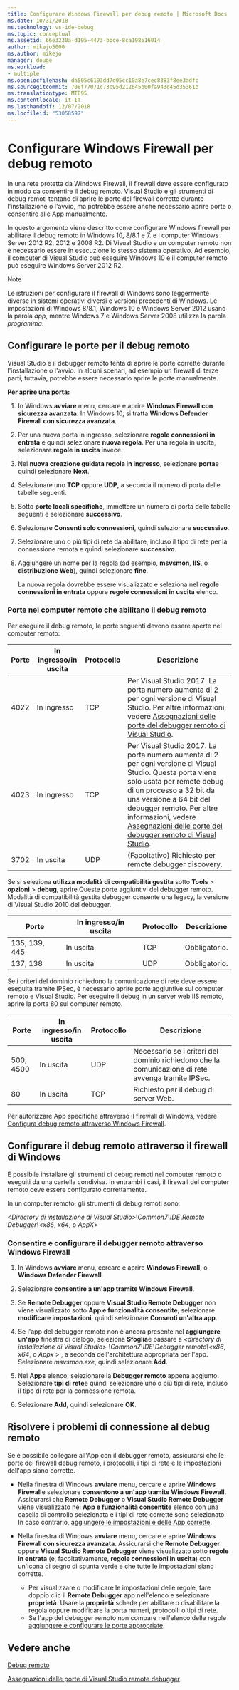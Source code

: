 ```yaml
---
title: Configurare Windows Firewall per debug remoto | Microsoft Docs
ms.date: 10/31/2018
ms.technology: vs-ide-debug
ms.topic: conceptual
ms.assetid: 66e3230a-d195-4473-bbce-8ca198516014
author: mikejo5000
ms.author: mikejo
manager: douge
ms.workload:
- multiple
ms.openlocfilehash: da505c6193dd7d05cc10a8e7cec8383f8ee3adfc
ms.sourcegitcommit: 708f77071c73c95d212645b00fa943d45d35361b
ms.translationtype: MTE95
ms.contentlocale: it-IT
ms.lasthandoff: 12/07/2018
ms.locfileid: "53058597"
---
```

# <a name="configure-windows-firewall-for-remote-debugging"></a>Configurare Windows Firewall per debug remoto

In una rete protetta da Windows Firewall, il firewall deve essere configurato in modo da consentire il debug remoto. Visual Studio e gli strumenti di debug remoti tentano di aprire le porte del firewall corrette durante l'installazione o l'avvio, ma potrebbe essere anche necessario aprire porte o consentire alle App manualmente. 

In questo argomento viene descritto come configurare Windows firewall per abilitare il debug remoto in Windows 10, 8/8.1 e 7. e i computer Windows Server 2012 R2, 2012 e 2008 R2. Di Visual Studio e un computer remoto non è necessario essere in esecuzione lo stesso sistema operativo. Ad esempio, il computer di Visual Studio può eseguire Windows 10 e il computer remoto può eseguire Windows Server 2012 R2.      
  
>[!NOTE]
>Le istruzioni per configurare il firewall di Windows sono leggermente diverse in sistemi operativi diversi e versioni precedenti di Windows. Le impostazioni di Windows 8/8.1, Windows 10 e Windows Server 2012 usano la parola *app*, mentre Windows 7 e Windows Server 2008 utilizza la parola *programma*.  

## <a name="configure-ports-for-remote-debugging"></a>Configurare le porte per il debug remoto  

Visual Studio e il debugger remoto tenta di aprire le porte corrette durante l'installazione o l'avvio. In alcuni scenari, ad esempio un firewall di terze parti, tuttavia, potrebbe essere necessario aprire le porte manualmente. 

**Per aprire una porta:**
  
1. In Windows **avviare** menu, cercare e aprire **Windows Firewall con sicurezza avanzata**. In Windows 10, si tratta **Windows Defender Firewall con sicurezza avanzata**.
   
1. Per una nuova porta in ingresso, selezionare **regole connessioni in entrata** e quindi selezionare **nuova regola**. Per una regola in uscita, selezionare **regole in uscita** invece.

1. Nel **nuova creazione guidata regola in ingresso**, selezionare **porta**e quindi selezionare **Next**. 
   
1. Selezionare uno **TCP** oppure **UDP**, a seconda il numero di porta delle tabelle seguenti.
   
1. Sotto **porte locali specifiche**, immettere un numero di porta delle tabelle seguenti e selezionare **successivo**.
   
1. Selezionare **Consenti solo connessioni**, quindi selezionare **successivo**.
   
1. Selezionare uno o più tipi di rete da abilitare, incluso il tipo di rete per la connessione remota e quindi selezionare **successivo**.
   
1. Aggiungere un nome per la regola (ad esempio, **msvsmon**, **IIS**, o **distribuzione Web**), quindi selezionare **fine**.

   La nuova regola dovrebbe essere visualizzato e seleziona nel **regole connessioni in entrata** oppure **regole connessioni in uscita** elenco.

### <a name="ports-on-the-remote-computer-that-enable-remote-debugging"></a>Porte nel computer remoto che abilitano il debug remoto

Per eseguire il debug remoto, le porte seguenti devono essere aperte nel computer remoto:

|**Porte**|**In ingresso/in uscita**|**Protocollo**|**Descrizione**|   
|-|-|-|-|
|4022|In ingresso|TCP|Per Visual Studio 2017. La porta numero aumenta di 2 per ogni versione di Visual Studio. Per altre informazioni, vedere [Assegnazioni delle porte del debugger remoto di Visual Studio](../debugger/remote-debugger-port-assignments.md).|  
|4023|In ingresso|TCP|Per Visual Studio 2017. La porta numero aumenta di 2 per ogni versione di Visual Studio. Questa porta viene solo usata per remote debug di un processo a 32 bit da una versione a 64 bit del debugger remoto. Per altre informazioni, vedere [Assegnazioni delle porte del debugger remoto di Visual Studio](../debugger/remote-debugger-port-assignments.md).| 
|3702|In uscita|UDP|(Facoltativo) Richiesto per remote debugger discovery.|    
  
Se si seleziona **utilizza modalità di compatibilità gestita** sotto **Tools** > **opzioni** > **debug**, aprire Queste porte aggiuntivi del debugger remoto. Modalità di compatibilità gestita debugger consente una legacy, la versione di Visual Studio 2010 del debugger. 

|**Porte**|**In ingresso/in uscita**|**Protocollo**|**Descrizione**|  
|-|-|-|-|  
|135, 139, 445|In uscita|TCP|Obbligatorio.|  
|137, 138|In uscita|UDP|Obbligatorio.|  

Se i criteri del dominio richiedono la comunicazione di rete deve essere eseguita tramite IPSec, è necessario aprire porte aggiuntive sul computer remoto e Visual Studio. Per eseguire il debug in un server web IIS remoto, aprire la porta 80 sul computer remoto.

|**Porte**|**In ingresso/in uscita**|**Protocollo**|**Descrizione**|  
|-|-|-|-|  
|500, 4500|In uscita|UDP|Necessario se i criteri del dominio richiedono che la comunicazione di rete avvenga tramite IPSec.|  
|80|In uscita|TCP|Richiesto per il debug di server Web.|

Per autorizzare App specifiche attraverso il firewall di Windows, vedere [Configura debug remoto attraverso Windows Firewall](#configure-remote-debugging-through-windows-firewall). 

## <a name="configure-remote-debugging-through-windows-firewall"></a>Configurare il debug remoto attraverso il firewall di Windows

È possibile installare gli strumenti di debug remoti nel computer remoto o eseguiti da una cartella condivisa. In entrambi i casi, il firewall del computer remoto deve essere configurato correttamente. 

In un computer remoto, gli strumenti di debug remoti sono:  
  
*\<Directory di installazione di Visual Studio\>\\Common7\\IDE\\Remote Debugger\\\<x86*, *x64*, o  *AppX*\> 
  
### <a name="allow-and-configure-the-remote-debugger-through-windows-firewall"></a>Consentire e configurare il debugger remoto attraverso Windows Firewall 
  
1. In Windows **avviare** menu, cercare e aprire **Windows Firewall**, o **Windows Defender Firewall**. 
  
1. Selezionare **consentire a un'app tramite Windows Firewall**.  
  
1.  Se **Remote Debugger** oppure **Visual Studio Remote Debugger** non viene visualizzato sotto **App e funzionalità consentite**, selezionare **modificare impostazioni**, quindi selezionare **Consenti un'altra app**. 

1.  Se l'app del debugger remoto non è ancora presente nel **aggiungere un'app** finestra di dialogo, seleziona **Sfoglia**e passare a  *\<directory di installazione di Visual Studio\> \\Common7\\IDE\\Debugger remoto\\\<x86*, *x64*, o *Appx* \> , a seconda dell'architettura appropriata per l'app. Selezionare *msvsmon.exe*, quindi selezionare **Add**.  
    
1.  Nel **Apps** elenco, selezionare la **Debugger remoto** appena aggiunto. Selezionare **tipi di rete**e quindi selezionare uno o più tipi di rete, incluso il tipo di rete per la connessione remota. 
    
1.  Selezionare **Add**, quindi selezionare **OK**.

## <a name="troubleshooting"></a>Risolvere i problemi di connessione al debug remoto
  
Se è possibile collegare all'App con il debugger remoto, assicurarsi che le porte del firewall debug remoto, i protocolli, i tipi di rete e le impostazioni dell'app siano corrette. 

- Nella finestra di Windows **avviare** menu, cercare e aprire **Windows Firewall**e selezionare **consentono a un'app tramite Windows Firewall**. Assicurarsi che **Remote Debugger** o **Visual Studio Remote Debugger** viene visualizzato nei **App e funzionalità consentite** elenco con una casella di controllo selezionata e i tipi di rete corrette sono selezionato. In caso contrario, [aggiungere le impostazioni e delle App corrette](#configure-remote-debugging-through-windows-firewall).
  
- Nella finestra di Windows **avviare** menu, cercare e aprire **Windows Firewall con sicurezza avanzata**. Assicurarsi che **Remote Debugger** oppure **Visual Studio Remote Debugger** viene visualizzato sotto **regole in entrata** (e, facoltativamente, **regole connessioni in uscita**) con un'icona di segno di spunta verde e che tutte le impostazioni siano corrette. 
  
  - Per visualizzare o modificare le impostazioni delle regole, fare doppio clic il **Remote Debugger** app nell'elenco e selezionare **proprietà**. Usare la **proprietà** schede per abilitare o disabilitare la regola oppure modificare la porta numeri, protocolli o tipi di rete. 
  - Se l'app del debugger remoto non compare nell'elenco delle regole [aggiungere e configurare le porte appropriate](#configure-ports-for-remote-debugging). 

## <a name="see-also"></a>Vedere anche  
[Debug remoto](../debugger/remote-debugging.md)

[Assegnazioni delle porte di Visual Studio remote debugger](../debugger/remote-debugger-port-assignments.md)
